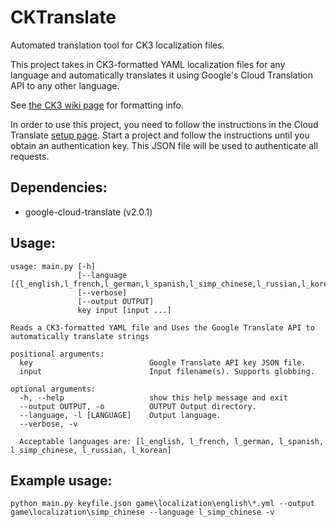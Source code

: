 # CKTranslate
Automated translation tool for CK3 localization files.

This project takes in CK3-formatted YAML localization files for any language and automatically translates it using Google's Cloud Translation API to any other language.

See [the CK3 wiki page](https://ck3.paradoxwikis.com/Localization) for formatting info.

In order to use this project, you need to follow the instructions in the Cloud Translate [setup page](https://cloud.google.com/translate/docs/setup).
Start a project and follow the instructions until you obtain an authentication key. This JSON file will be used to authenticate all requests.

## Dependencies:
 * google-cloud-translate (v2.0.1)

## Usage:
```
usage: main.py [-h] 
               [--language [{l_english,l_french,l_german,l_spanish,l_simp_chinese,l_russian,l_korean}]]
               [--verbose]
               [--output OUTPUT]
               key input [input ...]

Reads a CK3-formatted YAML file and Uses the Google Translate API to automatically translate strings

positional arguments:
  key                          Google Translate API key JSON file.
  input                        Input filename(s). Supports globbing.

optional arguments:
  -h, --help                   show this help message and exit
  --output OUTPUT, -o          OUTPUT Output directory.
  --language, -l [LANGUAGE]    Output language.
  --verbose, -v
  
  Acceptable languages are: [l_english, l_french, l_german, l_spanish, l_simp_chinese, l_russian, l_korean]
  ```
  
  ## Example usage:
  ```
  python main.py keyfile.json game\localization\english\*.yml --output game\localization\simp_chinese --language l_simp_chinese -v
  ```
